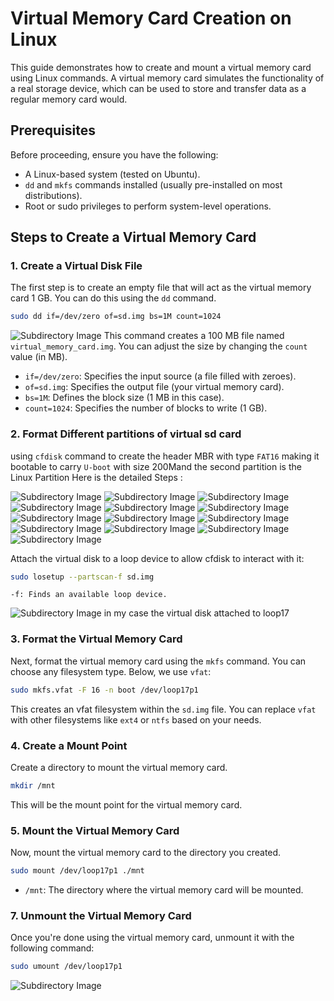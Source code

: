 

# Virtual Memory Card Creation on Linux

This guide demonstrates how to create and mount a virtual memory card using Linux commands. A virtual memory card simulates the functionality of a real storage device, which can be used to store and transfer data as a regular memory card would.

## Prerequisites

Before proceeding, ensure you have the following:

- A Linux-based system (tested on Ubuntu).
- `dd` and `mkfs` commands installed (usually pre-installed on most distributions).
- Root or sudo privileges to perform system-level operations.

## Steps to Create a Virtual Memory Card

### 1. Create a Virtual Disk File
The first step is to create an empty file that will act as the virtual memory card 1 GB. You can do this using the `dd` command.

```bash
sudo dd if=/dev/zero of=sd.img bs=1M count=1024
```
 ![Subdirectory Image](images/dd.png)
This command creates a 100 MB file named `virtual_memory_card.img`. You can adjust the size by changing the `count` value (in MB).

- `if=/dev/zero`: Specifies the input source (a file filled with zeroes).
- `of=sd.img`: Specifies the output file (your virtual memory card).
- `bs=1M`: Defines the block size (1 MB in this case).
- `count=1024`: Specifies the number of blocks to write (1 GB).

### 2. Format Different partitions of virtual sd card 

 using `cfdisk` command to create the header MBR with type `FAT16` making it bootable to carry `U-boot` with size 200Mand the second partition is the Linux Partition
 Here is the detailed Steps :
  
  ![Subdirectory Image](images/dos.png)
  ![Subdirectory Image](images/1.png)
  ![Subdirectory Image](images/2.png)
  ![Subdirectory Image](images/3.png)
  ![Subdirectory Image](images/4.png)
  ![Subdirectory Image](images/5.png)
  ![Subdirectory Image](images/6.png)
  ![Subdirectory Image](images/7.png)
  ![Subdirectory Image](images/8.png)
  ![Subdirectory Image](images/9.png)
  ![Subdirectory Image](images/10.png)
  ![Subdirectory Image](images/11.png)
  ![Subdirectory Image](images/MBR.png)
  

 Attach the virtual disk to a loop device to allow cfdisk to interact with it:
```bash
sudo losetup --partscan-f sd.img
```
    -f: Finds an available loop device.
    
  ![Subdirectory Image](images/losetup.png)
    in my case the virtual disk attached to loop17    
### 3. Format the Virtual Memory Card
Next, format the virtual memory card using the `mkfs` command. You can choose any filesystem type. Below, we use `vfat`:

```bash
sudo mkfs.vfat -F 16 -n boot /dev/loop17p1
```

This creates an vfat filesystem within the `sd.img` file. You can replace `vfat` with other filesystems like `ext4` or `ntfs` based on your needs.

### 4. Create a Mount Point
Create a directory to mount the virtual memory card.

```bash
mkdir /mnt
```

This will be the mount point for the virtual memory card.

### 5. Mount the Virtual Memory Card
Now, mount the virtual memory card to the directory you created.

```bash
sudo mount /dev/loop17p1 ./mnt

```
- `/mnt`: The directory where the virtual memory card will be mounted.


### 7. Unmount the Virtual Memory Card
Once you're done using the virtual memory card, unmount it with the following command:

```bash
sudo umount /dev/loop17p1 
```
![Subdirectory Image](images/mkfs.png)

